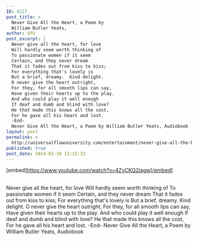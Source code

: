 ```yaml
---
ID: 8127
post_title: >
  Never Give All the Heart, a Poem by
  William Butler Yeats,
author: UfU
post_excerpt: |
  Never give all the heart, for love
  Will hardly seem worth thinking of
  To passionate women if it seem
  Certain, and they never dream
  That it fades out from kiss to kiss;
  For everything that's lovely is
  But a brief, dreamy.  Kind delight.
  O never give the heart outright,
  For they, for all smooth lips can say,
  Have given their hearts up to the play.
  And who could play it well enough
  If deaf and dumb and blind with love?
  He that made this knows all the cost,
  For he gave all his heart and lost.
  -End-
  Never Give All the Heart, a Poem by William Butler Yeats, Audiobook
layout: post
permalink: >
  http://universalflowuniversity.com/entertainment/never-give-all-the-heart-a-poem-by-william-butler-yeats/
published: true
post_date: 2014-03-30 13:15:33
---
```

[embed]https://www.youtube.com/watch?v=4ZyCKQ2iagw[/embed]</br></br>
<p>Never give all the heart, for love
Will hardly seem worth thinking of
To passionate women if it seem
Certain, and they never dream
That it fades out from kiss to kiss;
For everything that's lovely is
But a brief, dreamy.  Kind delight.
O never give the heart outright,
For they, for all smooth lips can say,
Have given their hearts up to the play.
And who could play it well enough
If deaf and dumb and blind with love?
He that made this knows all the cost,
For he gave all his heart and lost.
-End-
Never Give All the Heart, a Poem by William Butler Yeats, Audiobook</p>